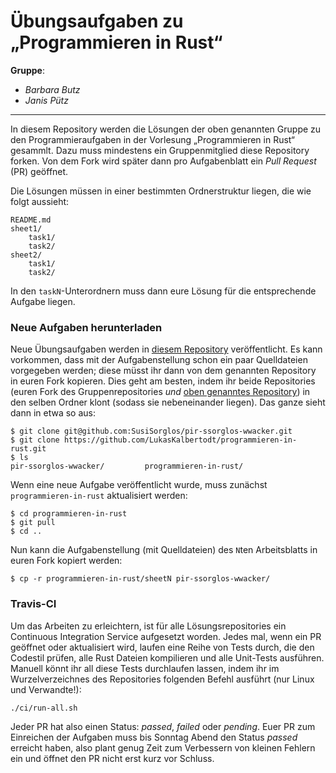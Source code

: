 Übungsaufgaben zu „Programmieren in Rust“
=========================================

**Gruppe**:

- *Barbara Butz*
- *Janis Pütz*

---

In diesem Repository werden die Lösungen der oben genannten Gruppe zu den
Programmieraufgaben in der Vorlesung „Programmieren in Rust“ gesammlt. Dazu
muss mindestens ein Gruppenmitglied diese Repository forken. Von dem Fork
wird später dann pro Aufgabenblatt ein *Pull Request* (PR) geöffnet.

Die Lösungen müssen in einer bestimmten Ordnerstruktur liegen, die wie folgt
aussieht:

```
README.md
sheet1/
    task1/
    task2/
sheet2/
    task1/
    task2/
```

In den `taskN`-Unterordnern muss dann eure Lösung für die entsprechende Aufgabe
liegen.

### Neue Aufgaben herunterladen

Neue Übungsaufgaben werden in [diesem Repository][1] veröffentlicht. Es kann
vorkommen, dass mit der Aufgabenstellung schon ein paar Quelldateien vorgegeben
werden; diese müsst ihr dann von dem genannten Repository in euren Fork
kopieren. Dies geht am besten, indem ihr beide Repositories (euren Fork des 
Gruppenrepositories *und* [oben genanntes Repository][1]) in den selben Ordner 
klont (sodass sie nebeneinander liegen). Das ganze sieht dann in etwa so aus:

```
$ git clone git@github.com:SusiSorglos/pir-ssorglos-wwacker.git
$ git clone https://github.com/LukasKalbertodt/programmieren-in-rust.git
$ ls
pir-ssorglos-wwacker/         programmieren-in-rust/
```

Wenn eine neue Aufgabe veröffentlicht wurde, muss zunächst 
`programmieren-in-rust` aktualisiert werden:

```
$ cd programmieren-in-rust
$ git pull
$ cd ..
```

Nun kann die Aufgabenstellung (mit Quelldateien) des `N`ten Arbeitsblatts 
in euren Fork kopiert werden:

```
$ cp -r programmieren-in-rust/sheetN pir-ssorglos-wwacker/
```

### Travis-CI

Um das Arbeiten zu erleichtern, ist für alle Lösungsrepositories ein Continuous
Integration Service aufgesetzt worden. Jedes mal, wenn ein PR geöffnet
oder aktualisiert wird, laufen eine Reihe von Tests durch, die den Codestil
prüfen, alle Rust Dateien kompilieren und alle Unit-Tests ausführen. Manuell
könnt ihr all diese Tests durchlaufen lassen, indem ihr im Wurzelverzeichnes
des Repositories folgenden Befehl ausführt (nur Linux und Verwandte!):

```
./ci/run-all.sh
```

Jeder PR hat also einen Status: *passed*, *failed* oder *pending*. Euer PR zum
Einreichen der Aufgaben muss bis Sonntag Abend den Status *passed* erreicht
haben, also plant genug Zeit zum Verbessern von kleinen Fehlern ein und öffnet
den PR nicht erst kurz vor Schluss.


[1]: https://github.com/LukasKalbertodt/programmieren-in-rust
